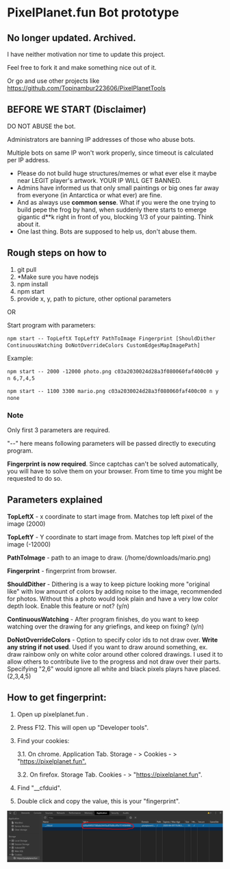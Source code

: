 ﻿# PixelPlanet.fun Bot prototype

## **No longer updated.** Archived.

I have neither motivation nor time to update this project.

Feel free to fork it and make something nice out of it.

Or go and use other projects like <https://github.com/Topinambur223606/PixelPlanetTools>

## BEFORE WE START (Disclaimer)

DO NOT ABUSE the bot.

Administrators are banning IP addresses of those who abuse bots.

Multiple bots on same IP won't work properly, since timeout is calculated per IP address.

-   Please do not build huge structures/memes or what ever else it maybe near LEGIT player's artwork. YOUR IP WILL GET BANNED.
-   Admins have informed us that only small paintings or big ones far away from everyone (in Antarctica or what ever) are fine.
-   And as always use **common sense**. What if you were the one trying to build pepe the frog by hand, when suddenly there starts to emerge gigantic d\*\*k right in front of you, blocking 1/3 of your painting. Think about it.
-   One last thing. Bots are supposed to help us, don't abuse them.

## Rough steps on how to

1. git pull
2. \*Make sure you have nodejs
3. npm install
4. npm start
5. provide
   x,
   y,
   path to picture,
   other optional parameters

OR

Start program with parameters:

```batch
npm start -- TopLeftX TopLeftY PathToImage Fingerprint [ShouldDither ContinuousWatching DoNotOverrideColors CustomEdgesMapImagePath]
```

Example:

```batch
npm start -- 2000 -12000 photo.png c03a2030024d28a3f080060faf400c00 y n 6,7,4,5
```

```batch
npm start -- 1100 3300 mario.png c03a2030024d28a3f080060faf400c00 n y none
```

### Note

Only first 3 parameters are required.

"--" here means following parameters will be passed directly to executing program.

**Fingerprint is now required**. Since captchas can't be solved automatically, you will have to solve them on your browser. From time to time you might be requested to do so.

## Parameters explained

**TopLeftX** - x coordinate to start image from. Matches top left pixel of the image (2000)

**TopLeftY** - Y coordinate to start image from. Matches top left pixel of the image (-12000)

**PathToImage** - path to an image to draw. (/home/downloads/mario.png)

**Fingerprint** - fingerprint from browser.

**ShouldDither** - Dithering is a way to keep picture looking more "original like" with low amount of colors by adding noise to the image, recommended for photos. Without this a photo would look plain and have a very low color depth look. Enable this feature or not? (y/n)

**ContinuousWatching** - After program finishes, do you want to keep watching over the drawing for any griefings, and keep on fixing? (y/n)

**DoNotOverrideColors** - Option to specify color ids to not draw over. **Write any string if not used**. Used if you want to draw around something, ex. draw rainbow only on white color around other colored drawings. I used it to allow others to contribute live to the progress and not draw over their parts. Specifying "2,6" would ignore all white and black pixels playrs have placed. (2,3,4,5)

## How to get fingerprint:

1. Open up pixelplanet.fun .
2. Press F12. This will open up "Developer tools".
3. Find your cookies:

    3.1. On chrome. Application Tab. Storage - > Cookies - > "<https://pixelplanet.fun".>

    3.2. On firefox. Storage Tab. Cookies - > "<https://pixelplanet.fun>".

4. Find "__cfduid".
5. Double click and copy the value, this is your "fingerprint".

![Image on finding fingerprint in saved cookies](READMEImages/ChromeDevTools_FingerprintCookie.png?raw=true "Chrome dev tools - Fingerprint cookie")
